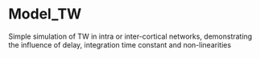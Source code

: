 # Model_TW
Simple simulation of TW in intra or inter-cortical networks, demonstrating the influence of delay, integration time constant and non-linearities
